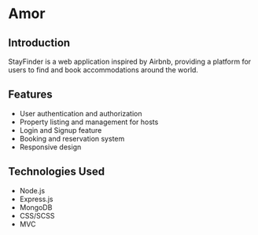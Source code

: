 # Amor 

## Introduction

StayFinder is a web application inspired by Airbnb, providing a platform for users to find and book accommodations around the world. 

## Features

- User authentication and authorization
- Property listing and management for hosts
- Login and Signup feature
- Booking and reservation system
- Responsive design

## Technologies Used

- Node.js
- Express.js
- MongoDB
- CSS/SCSS
- MVC


